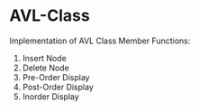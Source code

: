 # AVL-Class
Implementation of AVL Class 
Member Functions:
1. Insert Node
2. Delete Node
3. Pre-Order Display
4. Post-Order Display
5. Inorder Display
